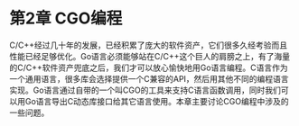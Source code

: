 # 第2章 CGO编程

C/C++经过几十年的发展，已经积累了庞大的软件资产，它们很多久经考验而且性能已经足够优化。Go语言必须能够站在C/C++这个巨人的肩膀之上，有了海量的C/C++软件资产兜底之后，我们才可以放心愉快地用Go语言编程。C语言作为一个通用语言，很多库会选择提供一个C兼容的API，然后用其他不同的编程语言实现。Go语言通过自带的一个叫CGO的工具来支持C语言函数调用，同时我们可以用Go语言导出C动态库接口给其它语言使用。本章主要讨论CGO编程中涉及的一些问题。
